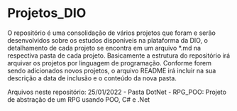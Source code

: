 # Projetos_DIO

O repositório é uma consolidação de vários projetos que foram e serão desenvolvidos sobre
os estudos disponíveis na plataforma da DIO, o detalhamento de cada projeto se encontra 
em um arquivo *.md na respectiva pasta de cada projeto.
Basicamente a estrutura do repositório irá arquivar os projetos por linguagem de programação.
Conforme forem sendo adicionados novos projetos, o arquivo README irá incluir na sua descrição
a data de inclusão e o conteúdo da nova pasta.

Arquivos neste repositório:
25/01/2022 - Pasta DotNet - RPG_POO: Projeto de abstração de um RPG usando POO, C# e .Net
